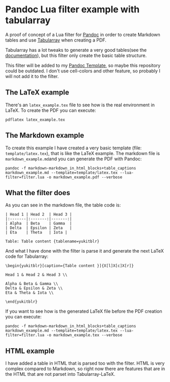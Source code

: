 # Pandoc Lua filter example with tabularray

A proof of concept of a Lua filter for [Pandoc](https://pandoc.org/) in order to create Markdown tables and use [Tabularray](https://ctan.org/pkg/tabularray) when creating a PDF.

Tabularray has a lot tweaks to generate a very good tables(see the [documentation](https://ctan.javinator9889.com/macros/latex/contrib/tabularray/tabularray.pdf)), but this filter only create the basic table structure.

This filter will be added to my [Pandoc Template](https://github.com/yuki/pandoc-templates), so maybe this repository could be outdated. I don't use cell-colors and other feature, so probably I will not add it to the filter.

## The LaTeX example

There's an `latex_example.tex` file to see how is the real environment in LaTeX. To create the PDF you can execute:

```pdflatex latex_example.tex```

## The Markdown example

To create this example I have created a very basic template (file: `template/latex.tex`), that is like the LaTeX example. The markdown file is `markdown_example.md`and you can generate the PDF with Pandoc:

```pandoc -f markdown-markdown_in_html_blocks+table_captions markdown_example.md --template=template/latex.tex --lua-filter=filter.lua -o markdown_example.pdf --verbose```

## What the filter does

As you can see in the markdown file, the table code is:

```
| Head 1 | Head 2  | Head 3 | 
|:-------|:-------:|-------:|
| Alpha  | Beta    | Gamma  | 
| Delta  | Epsilon | Zeta   |
| Eta    | Theta   | Iota |

Table: Table content {tablename=yukitblr}
```

And what I have done with the filter is parse it and generate the next LaTeX code for Tabularray:

```
\begin{yukitblr}[caption={Table content }]{X[l]X[c]X[r]}

Head 1 & Head 2 & Head 3 \\ 

Alpha & Beta & Gamma \\ 
Delta & Epsilon & Zeta \\ 
Eta & Theta & Iota \\ 

\end{yukitblr}
```

If you want to see how is the generated LaTeX file before the PDF creation you can execute:

```pandoc -f markdown-markdown_in_html_blocks+table_captions markdown_example.md --template=template/latex.tex --lua-filter=filter.lua -o markdown_example.tex --verbose ```


## HTML example

I have added a table in HTML that is parsed too with the filter. HTML is very complex compared to Markdown, so right now there are features that are in the HTML that are not parset into Tabularray-LaTeX.